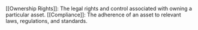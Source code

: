 [[Ownership Rights]]: The legal rights and control associated with owning a particular asset.
[[Compliance]]: The adherence of an asset to relevant laws, regulations, and standards.